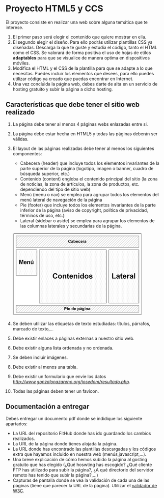 # Proyecto HTML5 y CCS

El proyecto consiste en realizar una web sobre alguna temática que te interese.

1. El primer paso será elegir el contenido que quiere mostrar en ella. 
2. El segundo elegir el diseño. Para ello podrás utilizar plantillas CSS ya diseñadas.
	Descarga la que te guste y estudia el código, tanto el HTML como el CSS. Se valorará de forma positiva el uso de hojas de etilos **adaptables** para que se visualice de manera optima en dispositivos móviles.
3. Modifica el HTML y el CSS de la plantilla para que se adapte a lo que necesitas. Puedes incluir los elementos que desees, para ello puedes utilizar código ya creado que puedas encontrar en Internet. 
4. Una vez concluida la página web, debes darte de alta en un servicio de hosting gratuito y subir la página a dicho hosting. 

## Características que debe tener el sitio web realizado

1. La página debe tener al menos 4 páginas webs enlazadas entre si.
2. La página debe estar hecha en HTML5 y todas las páginas deberán ser válidas.
3. El layout de las páginas realizadas debe tener al menos los siguientes componentes:
	* Cabecera (header) que incluye todos los elementos invariantes de la parte superior de la página (logotipo, imagen o banner, cuadro de búsqueda superior, etc.)
	* Contenido (content) engloba el contenido principal del sitio (la zona de noticias, la zona de artículos, la zona de productos, etc. dependiendo del tipo de sitio web)
	* Menú (menu o nav) se emplea para agrupar todos los elementos del menú lateral de navegación de la página
	* Pie (footer) que incluye todos los elementos invariantes de la parte inferior de la página (aviso de copyright, política de privacidad, términos de uso, etc.)
	* Lateral (sidebar o aside) se emplea para agrupar los elementos de las columnas laterales y secundarias de la página.

	![layout](img/layout.gif)

4. Se deben utilizar las etiquetas de texto estudiadas: títulos, párrafos, marcado de texto,...
5. Debe existir enlaces a páginas externas a nuestro sitio web.
6. Debe existir alguna lista ordenada y no ordenada.
7. Se deben incluir imágenes.
8. Debe existir al menos una tabla.
9. Debe existir un formulario que envíe los datos *http://www.gonzalonazareno.org/josedom/resultado.php*.
10. Todas las páginas deben tener un favicon.

## Documentación a entregar

Debes entregar un documento pdf donde se indidique los siguiente apartados:

* La URL del repositorio FitHub donde has ido guardando los cambios realizados.
* La URL de la página donde tienes alojada la página.
* La URL donde has encontrado las plantillas descargadas y los códigos extra que hayamos incluido en nuestra web (menús,javascript,...).
* Una breve explicación de cómo hemos subido la página al gosting gratuito que has elegido (¿Qué hoswting has escogido? ¿Qué cliente FTP has utilizado para subir la página?, ¿A qué directorio del servidor remoto has tenido que subir la página?,...)
* Capturas de pantalla donde se vea la validación de cada una de las páginas (tiene que parecer la URL de la página). Utilizar el [validador de W3C](https://validator.w3.org/#validate_by_uri).